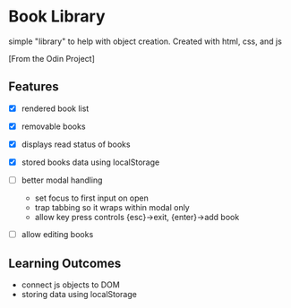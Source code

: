 # Book Library

simple "library" to help with object creation. Created with html, css, and js

[From the Odin Project]

## Features

- [x] rendered book list
- [x] removable books
- [x] displays read status of books
- [x] stored books data using localStorage
- [ ] better modal handling
    - set focus to first input on open
    - trap tabbing so it wraps within modal only
    - allow key press controls {esc}->exit, {enter}->add book
- [ ] allow editing books


## Learning Outcomes

- connect js objects to DOM
- storing data using localStorage
